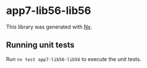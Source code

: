 # app7-lib56-lib56

This library was generated with [Nx](https://nx.dev).

## Running unit tests

Run `nx test app7-lib56-lib56` to execute the unit tests.
